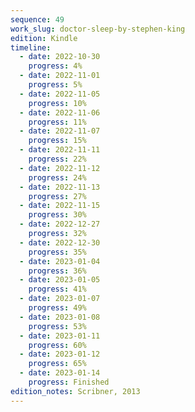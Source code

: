```yaml
---
sequence: 49
work_slug: doctor-sleep-by-stephen-king
edition: Kindle
timeline:
  - date: 2022-10-30
    progress: 4%
  - date: 2022-11-01
    progress: 5%
  - date: 2022-11-05
    progress: 10%
  - date: 2022-11-06
    progress: 11%
  - date: 2022-11-07
    progress: 15%
  - date: 2022-11-11
    progress: 22%
  - date: 2022-11-12
    progress: 24%
  - date: 2022-11-13
    progress: 27%
  - date: 2022-11-15
    progress: 30%
  - date: 2022-12-27
    progress: 32%
  - date: 2022-12-30
    progress: 35%
  - date: 2023-01-04
    progress: 36%
  - date: 2023-01-05
    progress: 41%
  - date: 2023-01-07
    progress: 49%
  - date: 2023-01-08
    progress: 53%
  - date: 2023-01-11
    progress: 60%
  - date: 2023-01-12
    progress: 65%
  - date: 2023-01-14
    progress: Finished
edition_notes: Scribner, 2013
---
```

